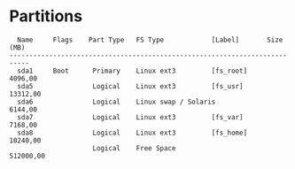<!-- -*- coding: utf-8-unix; -*-
     Danil Kutkevich's reference cards <http://kutkevich.org/rc>.
     Copyright (C) 2007, 2008, 2009,
     2010 Danil Kutkevich <http://danil.kutkevich.org>

     This reference cards is licensed under the Creative Commons
     Attribution-Share Alike 3.0 Unported License. To view a copy of this
     license, see the COPYING file or visit
     <http://creativecommons.org/licenses/by-sa/3.0/> or send a letter to
     Creative Commons, 171 Second Street, Suite 300, San Francisco,
     California, 94105, USA. -->

Partitions
==========

      Name     Flags    Part Type   FS Type            [Label]       Size (MB)
    ---------------------------------------------------------------------------
      sda1     Boot      Primary    Linux ext3         [fs_root]       4096,00
      sda5               Logical    Linux ext3         [fs_usr]       13312,00
      sda6               Logical    Linux swap / Solaris               6144,00
      sda7               Logical    Linux ext3         [fs_var]        7168,00
      sda8               Logical    Linux ext3         [fs_home]      10240,00
                         Logical    Free Space                       512000,00
